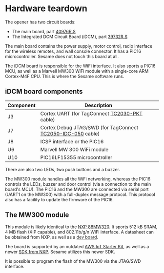 # Hardware teardown

The opener has two circuit boards:

* The main board, part [40976R.S]
* The Integrated DCM Circuit Board (iDCM), part [39732R.S]

The main board contains the power supply, motor control, radio interface
for the wireless remotes, and wall console connector. It has a PIC16
microcontroller. Sesame does not touch this board at all.

The iDCM board is responsible for the WiFi interface. It also sports a PIC16
MCU, as well as a Marvell MW300 WiFi module with a single-core ARM Cortex-M4F
CPU. This is where the Sesame software runs.

## iDCM board components

| Component | Description |
| --------- | ----------- |
| J3  | Cortex UART (for TagConnect [TC2030-PKT] cable)|
| J7  | Cortex Debug JTAG/SWD (for TagConnect [TC2050-IDC-050] cable)|
| J8  | ICSP interface or the PIC16 |
| U6  | Marvell MW 300 WiFi module |
| U10 | PIC16LF15355 microcontroller |

There are also two LEDs, two push buttons and a buzzer.

The MW300 module handles all the WiFi networking, whereas the PIC16
controls the LEDs, buzzer and door control (via a connection to the main
board's MCU). The PIC16 and the MW300 are connected via serial port
(UART1 on the MW300) with a full-duplex message protocol.
This protocol also has a facility to update the firmware of the PIC16.

## The MW300 module

This module is likely identical to the [NXP 88MW320]. 
It sports 512 kB SRAM, 4 MB flash (XIP capable), and 802.11b/g/n WiFi interface.
A datasheet can be obtained from NXP, as well as a [dev board].

The board is supported by an outdated
[AWS IoT Starter Kit](https://docs.aws.amazon.com/freertos/latest/userguide/getting_started_mw32x.html),
as well as a newer [SDK from NXP](https://github.com/nxptest/mw320_sdk/).
Sesame utilizes this newer SDK.

It is possible to program the flash of the MW300 via the JTAG/SWD
interface.

[40976R.S]: https://store.geniecompany.com/products/circuit-board-40976r-s
[39732R.S]: https://store.geniecompany.com/products/integrated-dcm-circuit-board-39732r-s
[TC2030-PKT]: https://www.tag-connect.com/product/tc2030-pkt-6-pin-cable-with-legs-for-use-with-microchip-pickit-3
[TC2050-IDC-050]: https://www.tag-connect.com/product/tc2050-idc-050
[NXP 88MW320]: https://www.nxp.com/products/88MW30X
[dev board]: https://www.nxp.com/part/RDMW320-R0
